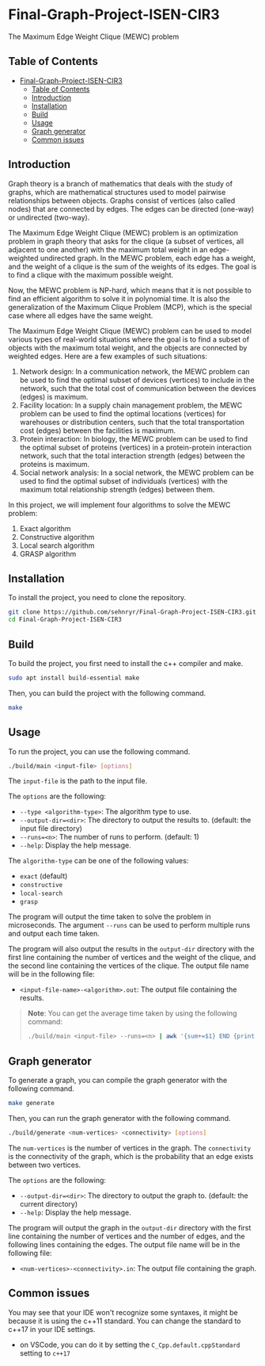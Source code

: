 # Final-Graph-Project-ISEN-CIR3
The Maximum Edge Weight Clique (MEWC) problem

## Table of Contents
- [Final-Graph-Project-ISEN-CIR3](#final-graph-project-isen-cir3)
  - [Table of Contents](#table-of-contents)
  - [Introduction](#introduction)
  - [Installation](#installation)
  - [Build](#build)
  - [Usage](#usage)
  - [Graph generator](#graph-generator)
  - [Common issues](#common-issues)

## Introduction

Graph theory is a branch of mathematics that deals with the study of graphs,
which are mathematical structures used to model pairwise relationships between objects.
Graphs consist of vertices (also called nodes) that are connected by edges.
The edges can be directed (one-way) or undirected (two-way).

The Maximum Edge Weight Clique (MEWC) problem is an optimization problem in graph
theory that asks for the clique (a subset of vertices, all adjacent to one another)
with the maximum total weight in an edge-weighted undirected graph.
In the MEWC problem, each edge has a weight,
and the weight of a clique is the sum of the weights of its edges.
The goal is to find a clique with the maximum possible weight.

Now, the MEWC problem is NP-hard, which means that it is not possible to find an
efficient algorithm to solve it in polynomial time. It is also the generalization
of the Maximum Clique Problem (MCP), which is the special case where all edges
have the same weight.

The Maximum Edge Weight Clique (MEWC) problem can be used to model various types
of real-world situations where the goal is to find a subset of objects with the
maximum total weight, and the objects are connected by weighted edges.
Here are a few examples of such situations:
1. Network design: In a communication network, the MEWC problem can be used to 
   find the optimal subset of devices (vertices) to include in the network, 
   such that the total cost of communication between the devices (edges) is maximum.
1. Facility location: In a supply chain management problem, the MEWC problem can be
   used to find the optimal locations (vertices) for warehouses or distribution centers,
   such that the total transportation cost (edges) between the facilities is maximum.
1. Protein interaction: In biology, the MEWC problem can be used to find the optimal subset
   of proteins (vertices) in a protein-protein interaction network, such that the total
   interaction strength (edges) between the proteins is maximum.
1. Social network analysis: In a social network, the MEWC problem can be used to 
   find the optimal subset of individuals (vertices) with the maximum total
   relationship strength (edges) between them.

In this project, we will implement four algorithms to solve the MEWC problem:
1. Exact algorithm
1. Constructive algorithm
1. Local search algorithm
1. GRASP algorithm

## Installation
To install the project, you need to clone the repository.

```bash
git clone https://github.com/sehnryr/Final-Graph-Project-ISEN-CIR3.git
cd Final-Graph-Project-ISEN-CIR3
```

## Build
To build the project, you first need to install the c++ compiler and make.

```bash
sudo apt install build-essential make
```

Then, you can build the project with the following command.

```bash
make
```

## Usage
To run the project, you can use the following command.

```bash
./build/main <input-file> [options]
```

The `input-file` is the path to the input file.

The `options` are the following:
- `--type <algorithm-type>`: The algorithm type to use.
- `--output-dir=<dir>`: The directory to output the results to. (default: the input file directory)
- `--runs=<n>`: The number of runs to perform. (default: 1)
- `--help`: Display the help message.

The `algorithm-type` can be one of the following values:
- `exact` (default)
- `constructive`
- `local-search`
- `grasp`

The program will output the time taken to solve the problem in microseconds.
The argument `--runs` can be used to perform multiple runs and output each time taken.

The program will also output the results in the `output-dir` directory with the
first line containing the number of vertices and the weight of the clique, and
the second line containing the vertices of the clique. The output file name will
be in the following file:
- `<input-file-name>-<algorithm>.out`: The output file containing the results.

> **Note**:
> You can get the average time taken by using the following command:
> ```bash
> ./build/main <input-file> --runs=<n> | awk '{sum+=$1} END {print sum/NR}'
> ```

## Graph generator
To generate a graph, you can compile the graph generator with the following command.

```bash
make generate
```

Then, you can run the graph generator with the following command.

```bash
./build/generate <num-vertices> <connectivity> [options]
```

The `num-vertices` is the number of vertices in the graph.
The `connectivity` is the connectivity of the graph, which is the probability
that an edge exists between two vertices.

The `options` are the following:
- `--output-dir=<dir>`: The directory to output the graph to. (default: the current directory)
- `--help`: Display the help message.

The program will output the graph in the `output-dir` directory with the first
line containing the number of vertices and the number of edges, and the following
lines containing the edges. The output file name will be in the following file:
- `<num-vertices>-<connectivity>.in`: The output file containing the graph.

## Common issues
You may see that your IDE won't recognize some syntaxes, it might be because it
is using the c++11 standard. You can change the standard to c++17 in your IDE
settings.
- on VSCode, you can do it by setting the `C_Cpp.default.cppStandard` setting to `c++17`